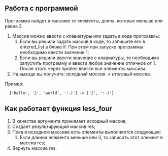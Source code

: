 ## Работа с программой

Программа найдет в массиве те элементы, длина, которых меньше
или равна 3

1. Массив можно ввести с клавиатуры или задать в коде программы:
   1. Если вы решили задать массив в коде, то запишите его 
   в entered_list в блоке if. При этом при запуске программы 
   необходимо ввести значение 1;
   2. Если вы решили ввести значение с клавиатуры, то необходимо
   запустить программу и ввести любое значение отличное от 1. 
   После этого через пробел ввести все элементы массива;
2. На выходе вы получите: _исходный массив_ -> _итоговый массив_.
   
Пример:


      ['hello', '2', 'world', ':-)'] -> ['2', ':-)']



## Как работает функция less_four
1. В качестве аргумента принимает исходный массив;
2. Создает результирующий массив res;
3. Пока в исходном массиве есть элементы выполняется следующее:
   1. Если длинна элемента меньше или 3, то записать этот элемент
   в массив res;
4. Вернуть массив res.
